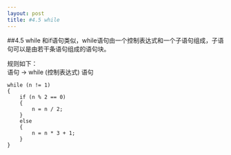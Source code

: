 ```yaml
---
layout: post
title: #4.5 while
---
```

##4.5 while
和if语句类似，while语句由一个控制表达式和一个子语句组成，子语句可以是由若干条语句组成的语句块。

规则如下：<br>
语句 → while (控制表达式) 语句

	while (n != 1) 
    {
		if (n % 2 == 0) 
        {
			n = n / 2;
		} 
        else 
        {
			n = n * 3 + 1;
		}
	}

